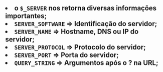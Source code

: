 ## <li> o <code>$_SERVER</code> nos retorna diversas informações importantes; <br><li> <code>SERVER_SOFTWARE</code> => Identificação do servidor; <br><li> <code>SERVER_NAME</code> => Hostname, DNS ou IP do servidor; <br><li> <code>SERVER_PROTOCOL</code> => Protocolo do servidor; <br><li> <code>SERVER_PORT</code> => Porta do servidor; <br><li> <code>QUERY_STRING</code> => Argumentos após o ? na URL;